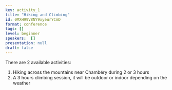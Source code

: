 ```yaml
---
key: activity_1
title: "Hiking and Climbing"
id: 0MXH99V8NY9xyeurYCmD
format: conference
tags: []
level: beginner
speakers:  []
presentation: null
draft: false
---
```

There are 2 available activities:

1. Hiking across the mountains near Chambéry during 2 or 3 hours
2. A 3 hours climbing session, it will be outdoor or indoor depending on the weather

